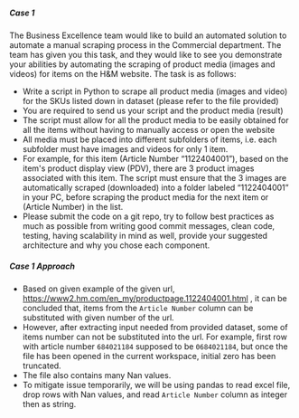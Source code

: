 ##### Case 1
The Business Excellence team would like to build an automated solution to automate a manual
scraping process in the Commercial department. The team has given you this task, and they
would like to see you demonstrate your abilities by automating the scraping of product media
(images and videos) for items on the H&M website.
The task is as follows:
- Write a script in Python to scrape all product media (images and video) for the SKUs
listed down in dataset (please refer to the file provided)
- You are required to send us your script and the product media (result)
- The script must allow for all the product media to be easily obtained for all the items
without having to manually access or open the website
- All media must be placed into different subfolders of items, i.e. each subfolder must
have images and videos for only 1 item.
- For example, for this item (Article Number “1122404001”), based on the item's product
display view (PDV), there are 3 product images associated with this item. The script must
ensure that the 3 images are automatically scraped (downloaded) into a folder labeled
“1122404001” in your PC, before scraping the product media for the next item or
(Article Number) in the list.
- Please submit the code on a git repo, try to follow best practices as much as possible
from writing good commit messages, clean code, testing, having scalability in mind as
well, provide your suggested architecture and why you chose each component.

##### Case 1 Approach
- Based on given example of the given url, https://www2.hm.com/en_my/productpage.1122404001.html , it can be concluded that, items from the `Article Number` column can be substituted with given number of the url.
- However, after extracting input needed from provided dataset, some of items number can not be substituted into the url. For example, first row with article number `684021184` supposed to be `0684021184`, but once the file has been opened in the current workspace, initial zero has been truncated.
- The file also contains many Nan values.
- To mitigate issue temporarily, we will be using pandas to read excel file, drop rows with Nan values, and read `Article Number` column as integer then as string.